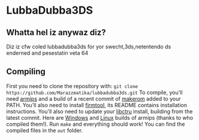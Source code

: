 # LubbaDubba3DS

## Whatta hel iz anywaz diz?

Diz iz cfw coled lubbadubba3ds for yor swecht,3ds,netentendo ds enderned and pesestatin veta 64

## Compiling

First you need to clone the repository with: `git clone https://github.com/Marazzmatika/lubbadubba3ds.git`
To compile, you'll need [armips](https://github.com/Kingcom/armips) and a build of a recent commit of [makerom](https://github.com/profi200/Project_CTR) added to your PATH. You'll also need to install [firmtool](https://github.com/TuxSH/firmtool), its README contains installation instructions.
You'll also need to update your [libctru](https://github.com/smealum/ctrulib) install, building from the latest commit.
Here are [Windows](https://buildbot.orphis.net/armips/) and [Linux](https://ev1l0rd.s-ul.eu/mEIk4atQ) builds of armips (thanks to who compiled them!).
Run `make` and everything should work!
You can find the compiled files in the `out` folder.
